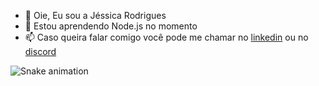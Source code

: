- 👋 Oie, Eu sou a Jéssica Rodrigues
- 🌱 Estou aprendendo Node.js no momento
- 📫 Caso queira falar comigo você pode me chamar no [linkedin](https://www.linkedin.com/in/jm-rod/) ou no [discord](@JNasamaki)

![Snake animation](https://github.com/JNamasaki/JNamasaki/blob/output/github-contribution-grid-snake.svg)

<!---
JNamasaki/JNamasaki is a ✨ special ✨ repository because its `README.md` (this file) appears on your GitHub profile.
You can click the Preview link to take a look at your changes.
--->

